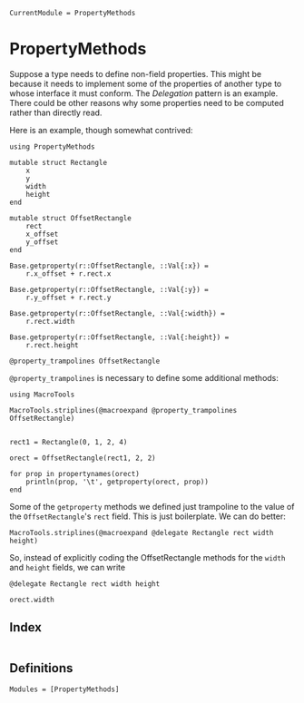 ```@meta
CurrentModule = PropertyMethods
```

# PropertyMethods

Suppose a type needs to define non-field properties.  This might be
because it needs to implement some of the properties of another type
to whose interface it must conform.  The *Delegation* pattern is an
example.  There could be other reasons why some properties need to be
computed rather than directly read.

Here is an example, though somewhat contrived:

```@example 1
using PropertyMethods

mutable struct Rectangle
    x
    y
    width
    height
end

mutable struct OffsetRectangle
    rect
    x_offset
    y_offset
end

Base.getproperty(r::OffsetRectangle, ::Val{:x}) =
    r.x_offset + r.rect.x

Base.getproperty(r::OffsetRectangle, ::Val{:y}) =
    r.y_offset + r.rect.y

Base.getproperty(r::OffsetRectangle, ::Val{:width}) =
    r.rect.width

Base.getproperty(r::OffsetRectangle, ::Val{:height}) =
    r.rect.height

@property_trampolines OffsetRectangle
```

`@property_trampolines` is necessary to define some additional methods:

```@example 1
using MacroTools

MacroTools.striplines(@macroexpand @property_trampolines OffsetRectangle)
```


```@example 1

rect1 = Rectangle(0, 1, 2, 4)

orect = OffsetRectangle(rect1, 2, 2)

for prop in propertynames(orect)
    println(prop, '\t', getproperty(orect, prop))
end
```

Some of the `getproperty` methods we defined just trampoline to the
value of the `OffsetRectangle`'s `rect` field.  This is just boilerplate.  We can do better:

```@example 1
MacroTools.striplines(@macroexpand @delegate Rectangle rect width height)
```

So, instead of explicitly coding the OffsetRectangle methods for the `width` and `height` fields, we can write

```@example 1
@delegate Rectangle rect width height
```

```@example 1
orect.width
```


## Index

```@index
```



## Definitions

```@autodocs
Modules = [PropertyMethods]
```
